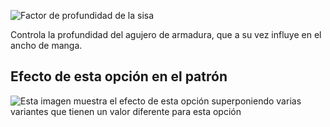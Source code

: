 ![Factor de profundidad de la sisa](./armholedepthfactor.svg)

Controla la profundidad del agujero de armadura, que a su vez influye en el ancho de manga.

## Efecto de esta opción en el patrón

![Esta imagen muestra el efecto de esta opción superponiendo varias variantes que tienen un valor diferente para esta opción](carlita_armholedepthfactor_sample.svg "Efecto de esta opción en el patrón")
